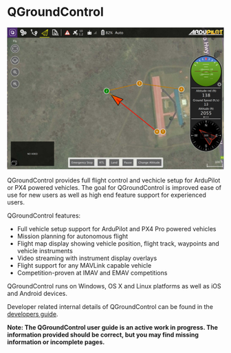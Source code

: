 # QGroundControl

![](QuickStart/ConnectedVehicle.jpg)

QGroundControl provides full flight control and vechicle setup for ArduPilot or PX4 powered vehicles. The goal for QGroundControl is improved ease of use for new users as well as high end feature support for experienced users.

QGroundControl features:

* Full vehicle setup support for ArduPilot and PX4 Pro powered vehicles
* Mission planning for autonomous flight
* Flight map display showing vehicle position, flight track, waypoints and vehicle instruments
* Video streaming with instrument display overlays
* Flight support for any MAVLink capable vehicle
* Competition-proven at IMAV and EMAV competitions

QGroundControl runs on Windows, OS X and Linux platforms as well as iOS and Android devices.

Developer related internal details of QGroundControl can be found in the [developers guide](https://donlakeflyer.gitbooks.io/qgroundcontrol-developers-guide/content/).

**Note: The QGroundControl user guide is an active work in progress. The information provided should be correct, but you may find missing information or incomplete pages.**